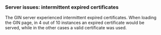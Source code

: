 ### Server issues: intermittent expired certificates

The GIN server experienced intermittent expired certificates. When loading the GIN page, in 4 out of 10 instances an expired certificate would be served, while in the other cases a valid certificate was used.
